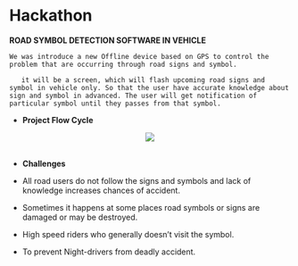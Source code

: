 # Hackathon

**ROAD SYMBOL DETECTION SOFTWARE IN VEHICLE**

    We was introduce a new Offline device based on GPS to control the problem that are occurring through road signs and symbol.

       it will be a screen, which will flash upcoming road signs and symbol in vehicle only. So that the user have accurate knowledge about sign and symbol in advanced. The user will get notification of particular symbol until they passes from that symbol.


* **Project Flow Cycle**

<div align="center">
  <img src="https://preview.ibb.co/i63j9o/Hackathon_flow_cycle.png"><br><br>
</div>

* **Challenges**

* All road users do not follow the signs and symbols and lack of knowledge increases chances of accident.

* Sometimes it happens at some places road symbols or signs are damaged or may be destroyed.

* High speed riders who generally doesn’t visit the symbol. 

* To prevent Night-drivers from deadly accident.


